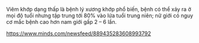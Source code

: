 Viêm khớp dạng thấp là bệnh lý xương khớp phổ biến, bệnh có thể xảy ra ở mọi độ tuổi nhưng tập trung tới 80% vào lứa tuổi trung niên; nữ giới có nguy cơ mắc bệnh cao hơn nam giới gấp 2 – 6 lần. 




https://www.minds.com/newsfeed/889435283608993792
